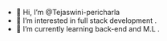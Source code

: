 - 👋 Hi, I’m @Tejaswini-pericharla
- 👀 I’m interested in full stack development .
- 🌱 I’m currently learning back-end and M.L .

<!---
Tejaswini-pericharla/Tejaswini-pericharla is a ✨ special ✨ repository because its `README.md` (this file) appears on your GitHub profile.
You can click the Preview link to take a look at your changes.
--->
